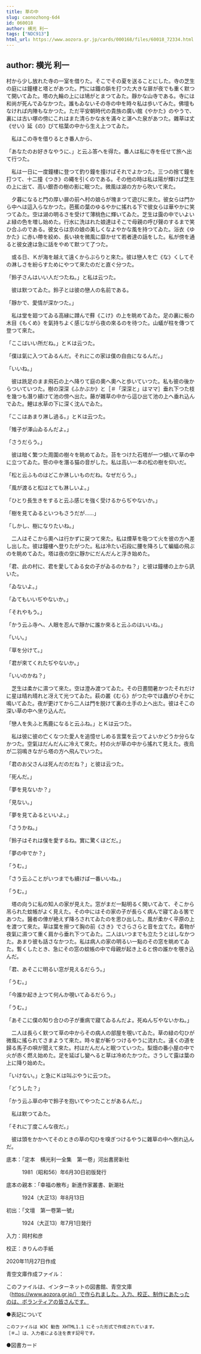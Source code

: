 ```yaml
---
title: 草の中
slug: caonozhong-6d4
id: 060018
author: 横光 利一
tags: ["NDC913"]
html_url: https://www.aozora.gr.jp/cards/000168/files/60018_72334.html
---
```


## author: 横光 利一

村から少し放れた寺の一室を借りた。そこでその夏を送ることにした。寺の芝生の庭には鐘樓と塔とがあつた。門には鐵の鋲を打つた大きな扉が夜でも重く默つて開いてゐた。塔の九輪の上には鳩がとまつてゐた。靜かな山寺である。寺には和尚が死んでゐなかつた。誰もゐないその寺の中を時々私は歩いてみた。佛壇もなければ内陣もなかつた。ただ平安朝時代の貴族の廣い館《やかた》のやうで、裏には古い塚の傍にこれはまた清らかな水を滿々と湛へた泉があつた。雜草は丈《せい》延《の》びて枯葉の中から生え上つてゐた。

　私はこの寺を借りるとき番人から、

「あなたのお好きなやうに、」と云ふ答へを得た。番人は私に寺を任せて旅へ出て行つた。

　私は一日に一度鐘樓に登つて釣り鐘を撞けばそれでよかつた。三つの捨て鐘を打つて、十二撞《つき》の繩を引くのである。その他の時は私は陽が輝けば芝生の上に出て、高い銀杏の樹の影に眠つた。微風は湖の方から吹いて來た。

　夕暮になると門の厚い扉の前へ村の娘らが塊まつて遊びに來た。彼女らは門から中へは這入らなかつた。芭蕉の葉のゆるやかに搖れる下で彼女らは華やかに笑つてゐた。空は湖の明るさを受けて薄桃色に輝いてゐた。芝生は靄の中でいよいよ緑の色を増し始めた。行水に洗はれた娘達はそこで母親の呼び聲のするまで笑ひ合ふのである。彼女らは京の娘の美しくなよやかな風を持つてゐた。浴衣《ゆかた》に赤い帶を絞め、長い袂を微風に靡かせて若者達の話をした。私が傍を通ると彼女達は急に話をやめて默つて了つた。

　或る日、Ｋが海を越えて遠くからぶらりと來た。彼は戀人を亡《な》くしてその淋しさを紛らすためにやつて來たのだと直ぐ分つた。

「鈴子さんはいい人だつたね。」と私は云つた。

　彼は默つてゐた。鈴子とは彼の戀人の名前である。

「靜かで、愛情が深かつた。」

　私は堂を廻つてゐる高縁に蹲んで蘚《こけ》の上を眺めてゐた。足の裏に板の木目《もくめ》を氣持ちよく感じながら夜の來るのを待つた。山蟻が柱を傳つて登つて來た。

「ここはいい所だね。」とＫは云つた。

「僕は氣に入つてゐるんだ。それにこの家は僕の自由になるんだ。」

「いいね。」

　彼は跣足のまま飛石の上へ降りて庭の奧へ奧へと歩いていつた。私も彼の後からついていつた。樹の深深《ふかぶか》と［＃「深深と」はママ］垂れ下つた枝を幾つも潛り續けて池の傍へ出た。藤が雜草の中から這ひ出て池の上へ垂れ込んでゐた。鯉は水草の下に深く沈んでゐた。

「ここはあまり淋し過る。」とＫは云つた。

「雉子が澤山ゐるんだよ。」

「さうだらう。」

　彼は暗く繁つた周圍の樹々を眺めてゐた。苔をつけた石塔が一つ傾いて草の中に立つてゐた。笹の中を潛る猫の音がした。私は高い一本の松の樹を仰いだ。

「松と云ふものはどこか淋しいものだね。なぜだらう。」

「風が渡ると松はとても淋しいよ。」

「ひとり長生きをすると云ふ感じを強く受けるからぢやないか。」

「樹を見てゐるといつもさうだが……」

「しかし、樹になりたいね。」

　二人はそこから奧へは行かずに戻つて來た。私は煙草を吸つて火を彼の方へ差し出した。彼は鐘樓へ登りたがつた。私は冷たい石段に腰を降ろして蝙蝠の飛ぶのを眺めてゐた。塔は夜の空に靜かにだんだんと浮き始めた。

「君、此の村に、君を愛してゐる女の子がゐるのかね？」と彼は鐘樓の上から訊いた。

「ゐないよ。」

「ゐてもいいぢやないか。」

「それやもう。」

「かう云ふ寺へ、人眼を忍んで靜かに誰か來ると云ふのはいいね。」

「いい。」

「草を分けて。」

「君が來てくれたぢやないか。」

「いいのかね？」

　芝生は柔かに濕つて來た。空は澄み渡つてゐた。その日晝間暑かつたそれだけに星は晴れ晴れと冴えて光つてゐた。萩の叢《むら》がつた中では蟲がひそかに鳴いてゐた。夜が更けてから二人は門を脱けて裏の土手の上へ出た。彼はそこの深い草の中へ坐り込んだ。

「戀人を失ふと馬鹿になると云ふね。」とＫは云つた。

　私は彼に彼の亡くなつた愛人を追憶せしめる言葉を云つてよいかどうか分らなかつた。空氣はだんだんに冷えて來た。村の火が草の中から搖れて見えた。夜烏が二羽鳴きながら塔の方へ飛んでいつた。

「君のお父さんは死んだのだね？」と彼は云つた。

「死んだ。」

「夢を見ないか？」

「見ない。」

「夢を見てゐるといいよ。」

「さうかね。」

「鈴子はそれは僕を愛するね。實に驚くほどだ。」

「夢の中でか？」

「うむ。」

「さう云ふことがいつまでも續けば一番いいね。」

「うむ。」

　塔の向うに私の知人の家が見えた。窓がまだ一點明るく開いてゐて、そこから吊られた蚊帳がよく見えた。その中にはその家の子が長らく病んで寢てゐる筈であつた。醫者の俥が絶えず降ろされてゐたのを思ひ出した。風が柔かく平原の上を渡つて來た。草は葉を擦つて胸の前《さき》でさらさらと音を立てた。着物が夜氣に濕つて重く肩から垂れ下つてゐた。二人はいつまでも立たうとはしなかつた。あまり彼も話さなかつた。私は病人の家の明るい一點のその窓を眺めてゐた。暫くしたとき、急にその窓の蚊帳の中で母親が起き上ると傍の誰かを覗き込んだ。

「君、あそこに明るい窓が見えるだらう。」

「うむ。」

「今誰か起き上つて何んか覗いてゐるだらう。」

「うむ。」

「あそこに僕の知り合ひの子が重病で寢てゐるんだよ。死ぬんぢやないかね。」

　二人は長らく默つて草の中からその病人の部屋を覗いてゐた。草の緑の匂ひが微風に搖られてさまようて來た。時々星が斬りつけるやうに流れた。遠くの道を歸る馬子の唄が聞えて來た。村はだんだんと眠つていつた。梨畑の番小屋の中で火が赤く燃え始めた。足を延ばし變へると草は冷めたかつた。さうして露は葉の上に降り始めた。

「いけない。」と急にＫは叫ぶやうに云つた。

「どうした？」

「かう云ふ草の中で鈴子を抱いてやつたことがあるんだ。」

　私は默つてゐた。

「それに丁度こんな夜だ。」

　彼は頭をかかへてそのときの草の匂ひを嗅ぎつけるやうに雜草の中へ倒れ込んだ。













底本：「定本　横光利一全集　第一卷」河出書房新社

　　　1981（昭和56）年6月30日初版発行

底本の親本：「幸福の散布」新進作家叢書、新潮社

　　　1924（大正13）年8月13日

初出：「文壇　第一卷第一號」

　　　1924（大正13）年7月1日発行

入力：岡村和彦

校正：きりんの手紙

2020年11月27日作成

青空文庫作成ファイル：

このファイルは、インターネットの図書館、青空文庫（https://www.aozora.gr.jp/）で作られました。入力、校正、制作にあたったのは、ボランティアの皆さんです。











●表記について


	このファイルは W3C 勧告 XHTML1.1 にそった形式で作成されています。
	［＃…］は、入力者による注を表す記号です。







●図書カード